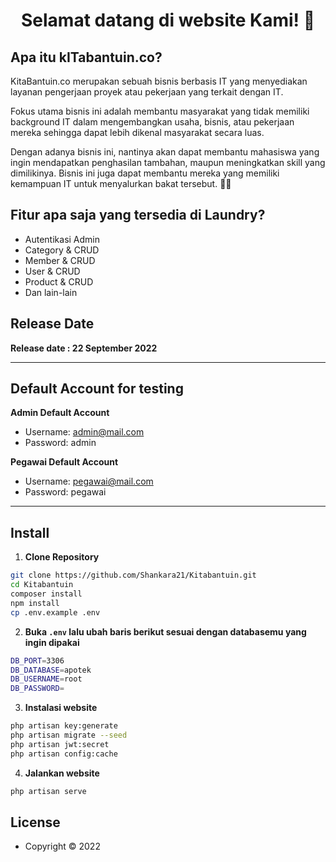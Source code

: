<h1 align="center">Selamat datang di website Kami! 👋</h1>

## Apa itu kITabantuin.co?

KitaBantuin.co merupakan sebuah bisnis berbasis IT yang menyediakan layanan pengerjaan proyek atau pekerjaan yang terkait dengan IT.

Fokus utama bisnis ini adalah membantu masyarakat yang tidak memiliki background IT dalam mengembangkan usaha, bisnis, atau pekerjaan mereka sehingga dapat lebih dikenal masyarakat secara luas. 

Dengan adanya bisnis ini, nantinya akan dapat membantu mahasiswa yang ingin mendapatkan penghasilan tambahan, maupun meningkatkan skill yang dimilikinya. Bisnis ini juga dapat membantu mereka yang memiliki kemampuan IT untuk menyalurkan bakat tersebut.
 👋👋

## Fitur apa saja yang tersedia di Laundry?

-   Autentikasi Admin
-   Category & CRUD
-   Member & CRUD
-   User & CRUD
-   Product & CRUD
-   Dan lain-lain

## Release Date

**Release date : 22 September 2022**


---

## Default Account for testing

**Admin Default Account**

-   Username: admin@mail.com
-   Password: admin

**Pegawai Default Account**

-   Username: pegawai@mail.com
-   Password: pegawai

---

## Install

1. **Clone Repository**

```bash
git clone https://github.com/Shankara21/Kitabantuin.git
cd Kitabantuin
composer install
npm install
cp .env.example .env
```

2. **Buka `.env` lalu ubah baris berikut sesuai dengan databasemu yang ingin dipakai**

```bash
DB_PORT=3306
DB_DATABASE=apotek
DB_USERNAME=root
DB_PASSWORD=
```

3. **Instalasi website**

```bash
php artisan key:generate
php artisan migrate --seed
php artisan jwt:secret
php artisan config:cache
```

4. **Jalankan website**

```bash
php artisan serve
```

## License

-   Copyright © 2022 

